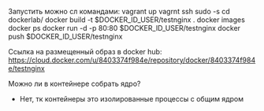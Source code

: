 Запустить можно сл командами:
    vagrant up
    vagrnt ssh
    sudo -s
    cd dockerlab/
    docker build -t $DOCKER_ID_USER/testnginx .
    docker images
    docker ps
    docker run -d -p 80:80 $DOCKER_ID_USER/testnginx
    docker push $DOCKER_ID_USER/testnginx

Ссылка на размещенный образ в docker hub: https://cloud.docker.com/u/8403374f984e/repository/docker/8403374f984e/testnginx

 Можно ли в контейнере собрать ядро?
 - Нет, тк контейнеры это изолированные процессы с общим ядром
